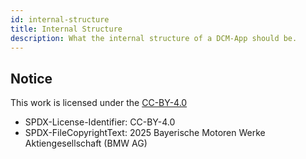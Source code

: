 ```yaml
---
id: internal-structure
title: Internal Structure
description: What the internal structure of a DCM-App should be.
---
```




## Notice

This work is licensed under the [CC-BY-4.0](https://creativecommons.org/licenses/by/4.0/legalcode)

- SPDX-License-Identifier: CC-BY-4.0
- SPDX-FileCopyrightText: 2025 Bayerische Motoren Werke Aktiengesellschaft (BMW AG)

[StandardLibrary]: https://catenax-ev.github.io/docs/next/standards/CX-0128-DemandandCapacityManagementDataExchange